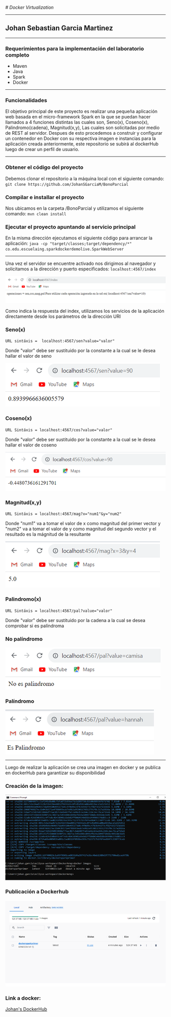 <em> # Docker Virtualization</em>

---

## Johan Sebastian Garcia Martinez

---

### Requerimientos para la implementación del laboratorio completo

- Maven
- Java
- Spark
- Docker

--- 

### Funcionalidades

El objetivo principal de este proyecto es realizar una pequeña aplicación web basada en el micro-framework Spark en la que se puedan hacer llamados a 4 funciones distintas las cuales son, Seno(x), Coseno(x), Palindromo(cadena), Magnitud(x,y), Las cuales son solicitadas por medio de REST al servidor.
Despues de esto procedemos a construir y configurar un contenedor en Docker con su respectiva imagen e instancias para la aplicación creada anteriormente, este repositorio se subirá al dockerHub luego de crear un perfil de usuario.

---

### Obtener el código del proyecto
Debemos clonar el repositorio a la máquina local con el siguiente comando:
`git clone https://github.com/JohanSGarciaM/BonoParcial`

### Compilar e installar el proyecto
Nos ubicamos en la carpeta /BonoParcial y utilizamos el siguiente comando:
`mvn clean install`

### Ejecutar el proyecto apuntando al servicio principal
En la misma dirección ejecutamos el siguiente código para arrancar la aplicación:
`java -cp "target/classes;target/dependency/*" co.edu.escuelaing.sparkdockerdemolive.SparkWebServer`

---

Una vez el servidor se encuentre activado nos dirigimos al navegador y solicitamos a la dirección y puerto especificados:
`localhost:4567/index`

![](/src/resources/img1.png)

Como indica la respuesta del index, utilizamos los servicios de la aplicación directamente desde los parámetros de la dirección URI

### Seno(x)

`URL sintáxis =  localhost:4567/sen?value="valor"`

Donde "valor" debe ser sustituido por la constante a la cual se le desea hallar el valor de seno

![](/src/resources/senimg.png)

### Coseno(x)

`URL Sintáxis = localhost:4567/cos?value="valor"`

Donde "valor" debe ser sustituido por la constante a la cual se le desea hallar el valor de coseno

![](/src/resources/cosimg.png)

### Magnitud(x,y)

`URL Sintáxis = localhost:4567/mag?x="num1"&y="num2"`

Donde "num1" va a tomar el valor de x como magnitud del primer vector y "num2" va a tomar el valor de y como magnitud del segundo vector y el resultado es la mágnitud de la resultante

![](/src/resources/magimg.png)

### Palindromo(x)

`URL Sintáxis = localhost:4567/pal?value="valor"`

Donde "valor" debe ser sustituido por la cadena a la cual se desea comprobar si es palíndroma

### No palíndromo
![](/src/resources/nopalimg.png)

### Palíndromo
![](/src/resources/palimg.png)

---

Luego de realizar la aplicación se crea una imagen en docker y se publica en dockerHub para garantizar su disponibilidad

### Creación de la imagen:

![](src/resources/imadock.png)

### Publicación a Dockerhub

![](src/resources/dockhub.png)

### Link a docker:

[Johan's DockerHub](https://hub.docker.com/repository/docker/johansgarciam/firstvirtualization/general`)




